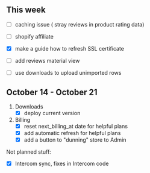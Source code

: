 ## This week
* [ ] caching issue ( stray reviews in product rating data)
* [ ] shopify affiliate
* [x] make a guide how to refresh SSL certificate
* [ ] add reviews material view
* [ ] use downloads to upload unimported rows


## October 14 - October 21

1. Downloads
    * [x] deploy current version
    
2. Billing
    * [x] reset next_billing_at date for helpful plans
    * [x] add automatic refresh for helpful plans
    * [x] add a button to "dunning" store to Admin
   
Not planned stuff:
* [x] Intercom sync, fixes in Intercom code

